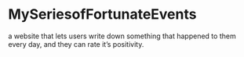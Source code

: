 # MySeriesofFortunateEvents
a website that lets users write down something that happened to them every day, and they can rate it’s positivity.